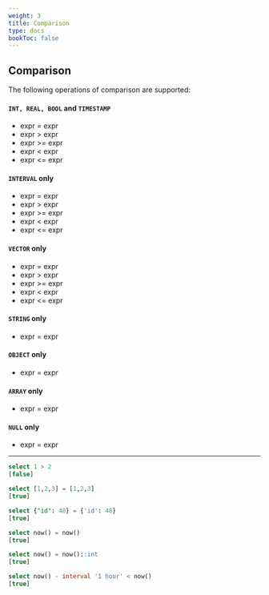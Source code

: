 ```yaml
---
weight: 3
title: Comparison
type: docs
bookToc: false
---
```


## Comparison

The following operations of comparison are supported:

#### **`INT, REAL, BOOL`** and **`TIMESTAMP`**

* expr = expr
* expr > expr
* expr >= expr
* expr < expr
* expr <= expr

#### **`INTERVAL`** only

* expr = expr
* expr > expr
* expr >= expr
* expr < expr
* expr <= expr

#### **`VECTOR`** only

* expr = expr
* expr > expr
* expr >= expr
* expr < expr
* expr <= expr

#### **`STRING`** only

* expr = expr

#### **`OBJECT`** only

* expr = expr

#### **`ARRAY`** only

* expr = expr

#### **`NULL`** only

* expr = expr

---

```SQL
select 1 > 2
[false]

select [1,2,3] = [1,2,3]
[true]

select {"id": 48} = {'id': 48}
[true]

select now() = now()
[true]

select now() = now()::int
[true]

select now() - interval '1 hour' < now()
[true]
```
